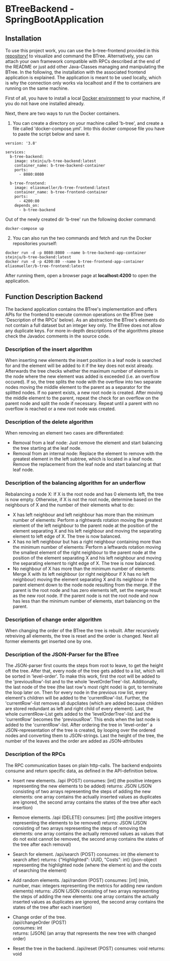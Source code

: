 # BTreeBackend - SpringBootApplication

## Installation
To use this project work, you can use the b-tree-frontend provided in this [repository!](https://github.com/eliasmueller/b-tree-frontend) to visualize and command the BTree. Alternatively, you can attach your own framework compatible with RPCs described at the end of the README or just add other Java-Classes managing and manipulating the BTree.
In the following, the installation with the associated frontend application is explained.
The application is meant to be used locally, which is why the connection only works via localhost and if the to containers are running on the same machine.

First of all, you have to install a local [Docker environment](https://www.docker.com/get-started) to your machine, if you do not have one installed already.

Next, there are two ways to run the Docker containers.

1. You can create a directory on your machine called 'b-tree', and create a file called 'docker-compose.yml'. 
Into this docker compose file you have to paste the script below and save it.
```
version: '3.8'
 
services:
  b-tree-backend:
    image: steinju/b-tree-backend:latest
    container_name: b-tree-backend-container
    ports:
      - 8080:8080

  b-tree-frontend:
    image: eliasmueller/b-tree-frontend:latest
    container_name: b-tree-frontend-container
    ports: 
      - 4200:80
    depends_on:
      - b-tree-backend
```
Out of the newly created dir 'b-tree' run the following docker command:
```
docker-compose up
```

2. You can also run the two commands and fetch and run the Docker repositories yourself:
```
docker run -d -p 8080:8080 --name b-tree-backend-app-container steinju/b-tree-backend:latest
docker run -d -p 4200:80 --name b-tree-frontend-app-container eliasmueller/b-tree-frontend:latest
```
After running them, open a browser page at **localhost:4200** to open the application.

## Function Description Backend
The backend application contains the BTree's implementation and offers APIs for the frontend to execute common operations on the BTree (see 'Description of the RPCs' below).
As an abstraction the BTree's elements do not contain a full dataset but an integer key only. The BTree does not allow any duplicate keys.
For more in-depth descriptions of the algorithms please check the Javadoc comments in the source code.

### Description of the insert algorithm
When inserting new elements the insert position in a leaf node is searched for and the element will be added to it if the key does not exist already. Afterwards the tree checks whether the maximum number of elements in the node where the new element was added is exceeded (i.e. an overflow occured). If so, the tree splits the node with the overflow into two separate nodes moving the middle element to the parent as a separator for the splitted nodes. If no parent exists, a new root node is created. After moving the middle element to the parent, repeat the check for an overflow on the parent node and split the node if necessary. Repeat until a parent with no overflow is reached or a new root node was created.

### Description of the delete algorithm
When removing an element two cases are differentiated:
- Removal from a leaf node: Just remove the element and start balancing the tree starting at the leaf node.
- Removal from an internal node: Replace the element to remove with the greatest element in the left subtree, which is located in a leaf node. Remove the replacement from the leaf node and start balancing at that leaf node.

### Description of the balancing algorithm for an underflow
Rebalancing a node X: If X is the root node and has 0 elements left, the tree is now empty. Otherwise, if X is not the root node, determine based on the neighbours of X and the number of their elements what to do:
- X has left neighbour and left neighbour has more than the minimum number of elements: Perform a rightwards rotation moving the greatest element of the left neighbour to the parent node at the position of the element separating X and his left neighbour and moving the separating element to left edge of X. The tree is now balanced.
- X has no left neighbour but has a right neighbour containing more than the minimum number of elements: Perform a leftwards rotation moving the smallest element of the right neighbour to the parent node at the position of the element separating X and his left neighbour and moving the separating element to right edge of X. The tree is now balanced.
- No neighbour of X has more than the minimum number of elements: Merge X with its left neighbour (or right neighbour if X has no left neighbour) moving the element separating X and its neighbour in the parent element down to the node node resulting from the merge. If the parent is the root node and has zero elements left, set the merge result as the new root node. If the parent node is not the root node and now has less than the minimum number of elements, start balancing on the parent.

### Description of change order algorithm
When changing the order of the BTree the tree is rebuilt. After recursively retreiving all elements, the tree is reset and the order is changed. Next all former elements get inserted one by one.

### Description of the JSON-Parser for the BTree
The JSON-parser first counts the steps from root to leave, to get the height oft the tree.
After that, every node of the tree gets added to a list, which will be sorted in 'level-order'.
To make this work, first the root will be added to the 'previousRow'-list and to the whole 'levelOrderTree'-list.
Additionally, the last node of the tree (the last row's most right node) is got, to terminate the loop later on.
Then for every node in the previous row list, every element's children will be added to the 'currentRow'-list. 
Further, the 'currentRow'-list removes all dupcliates (which are added because children are stored redundant as 
left and right child of every element).
Last, the whole currentRow-List gets added to the 'levelOrderTree'-list and the 'currentRow' becomes the 'previousRow'.
This ends when the last node is added to the 'currentRow'-list.
After ordering the tree in 'level-order' a JSON-representation of the tree is created, by looping over the ordered nodes
and converting them to JSON-strings. Last the height of the tree, the number of the leaves and the order are added as
JSON-attributes

### Description of the RPCs
The RPC communication bases on plain http-calls. The backend endpoints consume and return specific data,
as defined in the API-definition below.

- Insert new elements.
/api (POST)
consumes: [int] (the positive integers representing the new elements to be added)
returns: JSON (JSON consisting of two arrays representing the steps of adding the new elements: one array contains the actually inserted values as duplicates are ignored, the second array contains the states of the tree after each insertion)

- Remove elements.
/api (DELETE)
consumes: [int] (the positive integers representing the  elements to be removed)
returns: JSON (JSON consisting of two arrays representing the steps of removing the elements: one array contains the actually removed values as values that do not exist cannot be removed, the second array contains the  states of the tree after each removal)

- Search for element.
/api/search (POST)
consumes: int (the element to search after)
returns: {"Highlighted": UUID, "Costs": int} (json-object representing the highlighted node (where the element is) and the costs of searching the element)

- Add random elements.
/api/random (POST)
consumes: [int] (min, number, max: integers representing the metrics for adding new random elements)
returns: JSON (JSON consisting of two arrays representing the steps of adding the new elements: one array contains the actually inserted values as duplicates are ignored, the second array contains the  states of the tree after each insertion)

- Change order of the tree.\
/api/changeOrder (POST)\
consumes: int\
returns: [JSON] (an array that represents the new tree with changed order)

- Reset the tree in the backend.
/api/reset (POST)
consumes: void
returns: void

